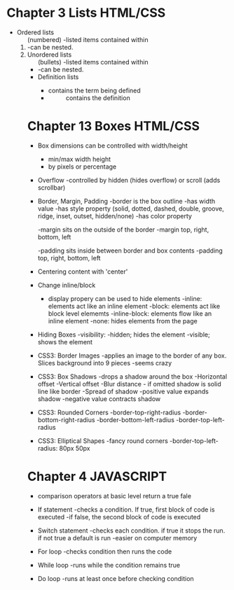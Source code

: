 # Chapter 3 Lists HTML/CSS
* Ordered lists <ol> (numbered)
    -listed items contained within <li>
    -can be nested. 
* Unordered lists <ul> (bullets)
    -listed items contained within <li>
    -can be nested.
* Definition lists <dl>
    - <dt> contains the term being defined
    - <dd> contains the definition


# Chapter 13 Boxes HTML/CSS
* Box dimensions can be controlled with width/height
    - min/max width height
    - by pixels or percentage
* Overflow
    -controlled by hidden (hides overflow) or scroll (adds scrollbar)
* Border, Margin, Padding
    -border is the box outline
        -has width value
        -has style property (solid, dotted, dashed, double, groove, ridge, inset, outset, hidden/none)
        -has color property
    
    -margin sits on the outside of the border
        -margin top, right, bottom, left
    
    -padding sits inside between border and box contents
        -padding top, right, bottom, left
* Centering content with 'center'
* Change inline/block
    - display propery can be used to hide elements
        -inline: elements act like an inline element
        -block: elements act like block level elememts
        -inline-block: elements flow like an inline element
        -none: hides elements from the page
* Hiding Boxes
    -visibility:
        -hidden; hides the element
        -visible; shows the element
* CSS3: Border Images
    -applies an image to the border of any box. Slices background into 9 pieces
        -seems crazy
* CSS3: Box Shadows
    -drops a shadow around the box
        -Horizontal offset
        -Vertical offset
        -Blur distance - if omitted shadow is solid line like border
        -Spread of shadow
            -positive value expands shadow
            -negative value contracts shadow
* CSS3: Rounded Corners
    -border-top-right-radius
    -border-bottom-right-radius
    -border-bottom-left-radius
    -border-top-left-radius
* CSS3: Elliptical Shapes
    -fancy round corners
        -border-top-left-radius: 80px 50px

# Chapter 4 JAVASCRIPT

* comparison operators at basic level return a true fale

* If statement
    -checks a condition.  If true, first block of code is executed
    -if false, the second block of code is executed

* Switch statement
    -checks each condition.  if true it stops the run. if not true a default is run
    -easier on computer memory

* For loop
    -checks condition then runs the code

* While loop
    -runs while the condition remains true

* Do loop
    -runs at least once before checking condition
    




        